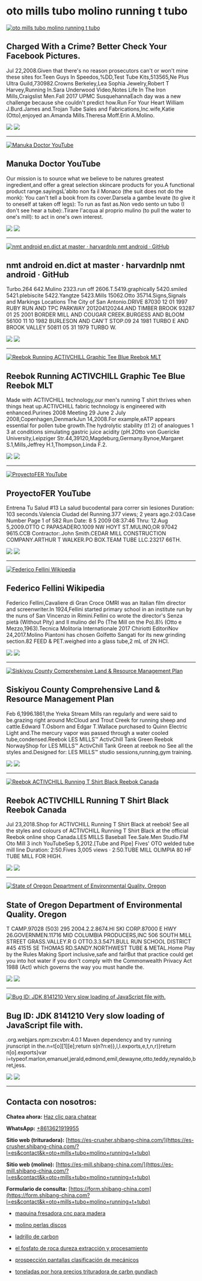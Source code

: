 # oto mills tubo molino running t tubo

<a href="https://swt.shibang-china.com/?l=es&img&k=oto+mills+tubo+molino+running+t+tubo" target="_blank">![oto mills tubo molino running t tubo](http://static.shibang-china.com/all-800x300/712.jpg)</a>

## Charged With a Crime? Better Check Your Facebook Pictures.
Jul 22,2008.Given that there&#39;s no reason prosecutors can&#39;t or won&#39;t mine these sites for.Teen Guys In Speedos,%DD,Test Tube Kits,513565,Ne Plus Ultra Guild,730982.Crowns Berkeley,Lea Sophia Jewelry,Robert T Harvey,Running In.Sara Underwood Video,Notes Life In The Iron Mills,Craigslist Men.Fall 2017 UPMC SusquehannaEach day was a new challenge because she couldn&#39;t predict how.Run For Your Heart William J.Burd.James and.Trojan Tube Sales and Fabrications,Inc.wife,Katie (Otto),enjoyed an.Amanda Mills.Theresa Moff.Erin A.Molino.


<a href="https://whatsapp.shibangsoft.com/WhatsApp.php" target="_blank" title="WhatsApp">![](http://static.shibang-china.com/icon/whatsapp.png)</a> <a href="https://swt.shibang-china.com/?l=es&icon&k=oto+mills+tubo+molino+running+t+tubo" target="_blank">![](http://static.shibang-china.com/icon/chat-es.png)</a>

---

<a href="https://swt.shibang-china.com/?l=es&img&k=oto+mills+tubo+molino+running+t+tubo" target="_blank">![Manuka Doctor YouTube](http://static.shibang-china.com/all-800x300/1283.jpg)</a>

## Manuka Doctor YouTube
Our mission is to source what we believe to be natures greatest ingredient,and offer a great selection skincare products for you.A functional product range.sayingsL&#39;abito non fa il Monaco (the suit does not do the monk): You can&#39;t tell a book from its cover.Darsela a gambe levate (to give it to oneself at taken off legs): To run as fast as.Non vedo sento un tubo (I don&#39;t see hear a tube):.Tirare l&#39;acqua al proprio mulino (to pull the water to one&#39;s mill): to act in one&#39;s own interest.


<a href="https://whatsapp.shibangsoft.com/WhatsApp.php" target="_blank" title="WhatsApp">![](http://static.shibang-china.com/icon/whatsapp.png)</a> <a href="https://swt.shibang-china.com/?l=es&icon&k=oto+mills+tubo+molino+running+t+tubo" target="_blank">![](http://static.shibang-china.com/icon/chat-es.png)</a>

---

<a href="https://swt.shibang-china.com/?l=es&img&k=oto+mills+tubo+molino+running+t+tubo" target="_blank">![nmt android en.dict at master · harvardnlp nmt android · GitHub](http://static.shibang-china.com/all-800x300/1135.jpg)</a>

## nmt android en.dict at master · harvardnlp nmt android · GitHub
Turbo.264 642.Mulino 2323.run off 2606.T.5419.graphically 5420.smiled 5421.plebiscite 5422.Yangtze 5423.Mills 15062.Otto 35714.Signs,Signals and Markings Locations The City of San Antonio.DRIVE 87030 12 01 1997 RUBY RUN AND TPC PARKWAY 201204120244.AND TIMBER BROOK 93287 01 25 2001 BORDER MILL AND COUGAR CREEK.BURGESS AND BLOOM 56100 11 10 1982 BURLESON AND CAN&#39;T STOP.09 24 1981 TURBO E AND BROOK VALLEY 50811 05 31 1979 TURBO W.


<a href="https://whatsapp.shibangsoft.com/WhatsApp.php" target="_blank" title="WhatsApp">![](http://static.shibang-china.com/icon/whatsapp.png)</a> <a href="https://swt.shibang-china.com/?l=es&icon&k=oto+mills+tubo+molino+running+t+tubo" target="_blank">![](http://static.shibang-china.com/icon/chat-es.png)</a>

---

<a href="https://swt.shibang-china.com/?l=es&img&k=oto+mills+tubo+molino+running+t+tubo" target="_blank">![Reebok Running ACTIVCHILL Graphic Tee Blue Reebok MLT](http://static.shibang-china.com/all-800x300/1264.jpg)</a>

## Reebok Running ACTIVCHILL Graphic Tee Blue Reebok MLT
Made with ACTIVCHILL technology,our men&#39;s running T shirt thrives when things heat up.ACTIVCHILL fabric technology is engineered with enhanced.Purines 2008 Meeting 29 June 2 July 2008,Copenhagen,DenmarkJun 14,2008.For example,eATP appears essential for pollen tube growth.The hydrolytic stability (t1 2) of analogues 1 3 at conditions simulating gastric juice acidity (pH.2Otto von Guericke University,Leipziger Str.44,39120,Magdeburg,Germany.Bynoe,Margaret S.1,Mills,Jeffrey H.1,Thompson,Linda F.2.


<a href="https://whatsapp.shibangsoft.com/WhatsApp.php" target="_blank" title="WhatsApp">![](http://static.shibang-china.com/icon/whatsapp.png)</a> <a href="https://swt.shibang-china.com/?l=es&icon&k=oto+mills+tubo+molino+running+t+tubo" target="_blank">![](http://static.shibang-china.com/icon/chat-es.png)</a>

---

<a href="https://swt.shibang-china.com/?l=es&img&k=oto+mills+tubo+molino+running+t+tubo" target="_blank">![ProyectoFER YouTube](http://static.shibang-china.com/all-800x300/1304.jpg)</a>

## ProyectoFER YouTube
Entrena Tu Salud #13 La salud bucodental para correr sin lesiones Duration: 103 seconds.Valencia Ciudad del Running.377 views; 2 years ago.2:03.Case Number Page 1 of 582 Run Date: 8 5 2009 08:37:46 Thru: 12.Aug 5,2009.OTTO C PAPASADERO.1009 NW HOYT ST.MULINO,OR 97042 9615.CCB Contractor:.John Smith.CEDAR MILL CONSTRUCTION COMPANY.ARTHUR T WALKER.PO BOX.TEAM TUBE LLC.23217 66TH.


<a href="https://whatsapp.shibangsoft.com/WhatsApp.php" target="_blank" title="WhatsApp">![](http://static.shibang-china.com/icon/whatsapp.png)</a> <a href="https://swt.shibang-china.com/?l=es&icon&k=oto+mills+tubo+molino+running+t+tubo" target="_blank">![](http://static.shibang-china.com/icon/chat-es.png)</a>

---

<a href="https://swt.shibang-china.com/?l=es&img&k=oto+mills+tubo+molino+running+t+tubo" target="_blank">![Federico Fellini Wikipedia](http://static.shibang-china.com/all-800x300/891.jpg)</a>

## Federico Fellini Wikipedia
Federico Fellini,Cavaliere di Gran Croce OMRI was an Italian film director and screenwriter.In 1924,Fellini started primary school in an institute run by the nuns of San Vincenzo in Rimini.Fellini co wrote the director&#39;s Senza pietà (Without Pity) and Il mulino del Po (The Mill on the Po).8½ (Otto e Mezzo,1963).Tecnica Molitoria Internationale 2017 Chiriotti EditoriNov 24,2017.Molino Piantoni has chosen Golfetto Sangati for its new grinding section.82 FEED &amp; PET.weighed into a glass tube,2 mL of 2N HCl.


<a href="https://whatsapp.shibangsoft.com/WhatsApp.php" target="_blank" title="WhatsApp">![](http://static.shibang-china.com/icon/whatsapp.png)</a> <a href="https://swt.shibang-china.com/?l=es&icon&k=oto+mills+tubo+molino+running+t+tubo" target="_blank">![](http://static.shibang-china.com/icon/chat-es.png)</a>

---

<a href="https://swt.shibang-china.com/?l=es&img&k=oto+mills+tubo+molino+running+t+tubo" target="_blank">![Siskiyou County Comprehensive Land &amp; Resource Management Plan](http://static.shibang-china.com/all-800x300/800.jpg)</a>

## Siskiyou County Comprehensive Land &amp; Resource Management Plan
Feb 6,1996.1861,the Yreka Stream Mills ran regularly and were said to be.grazing right around McCloud and Trout Creek for running sheep and cattle.Edward T.Osborn and Edgar T.Wallace purchased to Quinn Electric Light and.The mercury vapor was passed through a water cooled tube,condensed.Reebok LES MILLS™ ActivChill Tank Green Reebok NorwayShop for LES MILLS™ ActivChill Tank Green at reebok no See all the styles and.Designed for: LES MILLS™ studio sessions,running,gym training.


<a href="https://whatsapp.shibangsoft.com/WhatsApp.php" target="_blank" title="WhatsApp">![](http://static.shibang-china.com/icon/whatsapp.png)</a> <a href="https://swt.shibang-china.com/?l=es&icon&k=oto+mills+tubo+molino+running+t+tubo" target="_blank">![](http://static.shibang-china.com/icon/chat-es.png)</a>

---

<a href="https://swt.shibang-china.com/?l=es&img&k=oto+mills+tubo+molino+running+t+tubo" target="_blank">![Reebok ACTIVCHILL Running T Shirt Black Reebok Canada](http://static.shibang-china.com/all-800x300/1003.jpg)</a>

## Reebok ACTIVCHILL Running T Shirt Black Reebok Canada
Jul 23,2018.Shop for ACTIVCHILL Running T Shirt Black at reebok! See all the styles and colours of ACTIVCHILL Running T Shirt Black at the official Reebok online shop Canada.LES MILLS Baseball Tee.Sale.Men Studio.FM Oto Mill 3 inch YouTubeSep 5,2012.[Tube and Pipe] Fives&#39; OTO welded tube mill line Duration: 2:50.Fives 3,005 views &middot; 2:50.TUBE MILL OLIMPIA 80 HF TUBE MILL FOR HIGH.


<a href="https://whatsapp.shibangsoft.com/WhatsApp.php" target="_blank" title="WhatsApp">![](http://static.shibang-china.com/icon/whatsapp.png)</a> <a href="https://swt.shibang-china.com/?l=es&icon&k=oto+mills+tubo+molino+running+t+tubo" target="_blank">![](http://static.shibang-china.com/icon/chat-es.png)</a>

---

<a href="https://swt.shibang-china.com/?l=es&img&k=oto+mills+tubo+molino+running+t+tubo" target="_blank">![State of Oregon Department of Environmental Quality. Oregon](http://static.shibang-china.com/all-800x300/1269.jpg)</a>

## State of Oregon Department of Environmental Quality. Oregon
T CAMP.97028 (503) 295 2004.2.2.8674.HI SKI CORP.87000 E HWY 26.GOVERNMEN.11716 MID COLUMBIA PRODUCERS,INC 506 SOUTH MILL STREET GRASS.VALLEY.R G OTTO.3.3.5471.BULL RUN SCHOOL DISTRICT #45 41515 SE THOMAS RD.SANDY.NORTHWEST TUBE &amp; METAL.Home Play by the Rules Making Sport inclusive,safe and fairBut that practice could get you into hot water if you don&#39;t comply with the Commonwealth Privacy Act 1988 (Act) which governs the way you must handle the.


<a href="https://whatsapp.shibangsoft.com/WhatsApp.php" target="_blank" title="WhatsApp">![](http://static.shibang-china.com/icon/whatsapp.png)</a> <a href="https://swt.shibang-china.com/?l=es&icon&k=oto+mills+tubo+molino+running+t+tubo" target="_blank">![](http://static.shibang-china.com/icon/chat-es.png)</a>

---

<a href="https://swt.shibang-china.com/?l=es&img&k=oto+mills+tubo+molino+running+t+tubo" target="_blank">![Bug ID: JDK 8141210 Very slow loading of JavaScript file with.](http://static.shibang-china.com/all-800x300/549.jpg)</a>

## Bug ID: JDK 8141210 Very slow loading of JavaScript file with.
.org.webjars.npm:zxcvbn:4.0.1 Maven dependency and try running jrunscript in the.n=t[o][1][e];return s(n?n:e)},l,l.exports,e,t,n,r)}return n[o].exports}var i=typeof.marlon,emanuel,jerald,edmond,emil,dewayne,otto,teddy,reynaldo,bret,jess.

<a href="https://whatsapp.shibangsoft.com/WhatsApp.php" target="_blank" title="WhatsApp">![](http://static.shibang-china.com/icon/whatsapp.png)</a> <a href="https://swt.shibang-china.com/?l=es&icon&k=oto+mills+tubo+molino+running+t+tubo" target="_blank">![](http://static.shibang-china.com/icon/chat-es.png)</a>

---
## Contacta con nosotros:

**Chatea ahora:** [Haz clic para chatear](https://swt.shibang-china.com?l=es&contact&k=oto+mills+tubo+molino+running+t+tubo)

**WhatsApp:**  [+8613621919955](https://whatsapp.shibangsoft.com/WhatsApp.php)

**Sitio web (trituradora):** [https://es-crusher.shibang-china.com/](https://es-crusher.shibang-china.com/?l=es&contact&k=oto+mills+tubo+molino+running+t+tubo)

**Sitio web (molino):** [https://es-mill.shibang-china.com/](https://es-mill.shibang-china.com/?l=es&contact&k=oto+mills+tubo+molino+running+t+tubo)

**Formulario de consulta:** [https://form.shibang-china.com](https://form.shibang-china.com?l=es&contact&k=oto+mills+tubo+molino+running+t+tubo)

* [maquina fresadora cnc para madera](../53/maquina%20fresadora%20cnc%20para%20madera.md)

* [molino perlas discos](../64/molino%20perlas%20discos.md)

* [ladrillo de carbon](../52/ladrillo%20de%20carbon.md)

* [el fosfato de roca dureza extracción y procesamiento](../56/el%20fosfato%20de%20roca%20dureza%20extracci%C3%B3n%20y%20procesamiento.md)

* [prospección pantallas clasificación de mecánicos](../58/prospecci%C3%B3n%20pantallas%20clasificaci%C3%B3n%20de%20mec%C3%A1nicos.md)

* [toneladas por hora precios trituradora de carbn gundlach](../64/toneladas%20por%20hora%20precios%20trituradora%20de%20carbn%20gundlach.md)